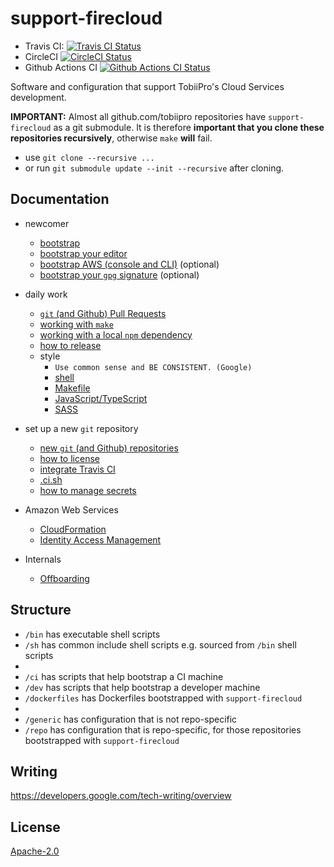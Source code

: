 # support-firecloud

* Travis CI: [![Travis CI Status][2]][1]
* CircleCI [![CircleCI Status][4]][3]
* Github Actions CI [![Github Actions CI Status][6]][5]

Software and configuration that support TobiiPro's Cloud Services development.


**IMPORTANT:** Almost all github.com/tobiipro repositories have `support-firecloud` as a git submodule.
It is therefore **important that you clone these repositories recursively**, otherwise `make` **will** fail.
* use `git clone --recursive ...`
* or run `git submodule update --init --recursive` after cloning.


## Documentation

* newcomer
  * [bootstrap](doc/bootstrap.md)
  * [bootstrap your editor](doc/bootstrap-your-editor.md)
  * [bootstrap AWS (console and CLI)](doc/bootstrap-aws.md) (optional)
  * [bootstrap your `gpg` signature](doc/bootstrap-gpg.md) (optional)
* daily work
  * [`git` (and Github) Pull Requests](doc/working-with-git-pr.md)
  * [working with `make`](doc/working-with-make.md)
  * [working with a local `npm` dependency](doc/working-with-a-local-npm-dep.md)
  * [how to release](doc/how-to-release.md)
  * style
    * `Use common sense and BE CONSISTENT. (Google)`
    * [shell](doc/style-sh.md)
    * [Makefile](doc/style-mk.md)
    * [JavaScript/TypeScript](https://github.com/rokmoln/eslint-config-firecloud)
    * [SASS](https://github.com/rokmoln/sass-lint-config-firecloud)
* set up a new `git` repository
  * [new `git` (and Github) repositories](doc/working-with-git-new.md)
  * [how to license](doc/how-to-license.md)
  * [integrate Travis CI](doc/integrate-travis-ci.md)
  * [.ci.sh](doc/ci-sh.md)
  * [how to manage secrets](doc/how-to-manage-secrets.md)
* Amazon Web Services
  * [CloudFormation](repo/cfn/README.md)
  * [Identity Access Management](doc/aws-iam.md)

* Internals
  * [Offboarding](doc/offboarding.secret.md)


## Structure

* `/bin` has executable shell scripts
* `/sh` has common include shell scripts e.g. sourced from `/bin` shell scripts
*
* `/ci` has scripts that help bootstrap a CI machine
* `/dev` has scripts that help bootstrap a developer machine
* `/dockerfiles` has Dockerfiles bootstrapped with `support-firecloud`
*
* `/generic` has configuration that is not repo-specific
* `/repo` has configuration that is repo-specific, for those repositories bootstrapped with `support-firecloud`


## Writing

https://developers.google.com/tech-writing/overview


## License

[Apache-2.0](LICENSE)


  [1]: https://travis-ci.com/rokmoln/support-firecloud
  [2]: https://travis-ci.com/rokmoln/support-firecloud.svg?branch=master
  [3]: https://circleci.com/gh/tobiipro/support-firecloud/tree/master
  [4]: https://circleci.com/gh/tobiipro/support-firecloud/tree/master.svg?style=svg
  [5]: https://github.com/rokmoln/support-firecloud/actions?query=workflow%3ACI+branch%3Amaster
  [6]: https://github.com/rokmoln/support-firecloud/workflows/CI/badge.svg?branch=master
